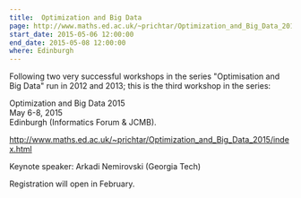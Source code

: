 ```yaml
---
title:  Optimization and Big Data
page: http://www.maths.ed.ac.uk/~prichtar/Optimization_and_Big_Data_2015/index.html
start_date: 2015-05-06 12:00:00
end_date: 2015-05-08 12:00:00
where: Edinburgh
---
```


Following two very successful workshops in the series "Optimisation and Big
Data" run in 2012 and 2013; this is the third workshop in the series:

Optimization and Big Data 2015  
May 6-8, 2015  
Edinburgh (Informatics Forum & JCMB).

<http://www.maths.ed.ac.uk/~prichtar/Optimization_and_Big_Data_2015/index.html>

Keynote speaker: Arkadi Nemirovski (Georgia Tech)

Registration will open in February.

